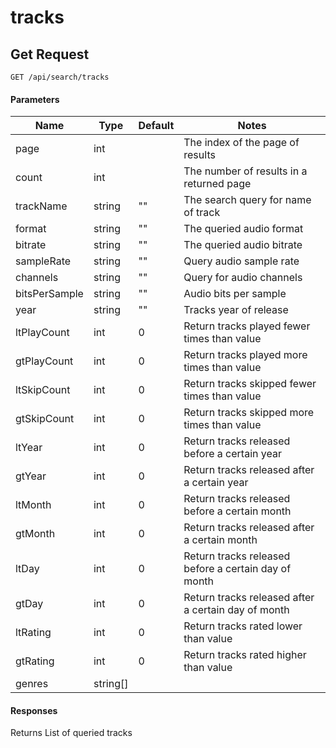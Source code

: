 # tracks
## Get Request

`GET /api/search/tracks`

#### Parameters

|Name|Type|Default|Notes|
|---|---|---|---|
|page|int||The index of the page of results|
|count|int||The number of results in a returned page|
|trackName|string|""|The search query for name of track|
|format|string|""|The queried audio format|
|bitrate|string|""|The queried audio bitrate|
|sampleRate|string|""|Query audio sample rate|
|channels|string|""|Query for audio channels|
|bitsPerSample|string|""|Audio bits per sample|
|year|string|""|Tracks year of release|
|ltPlayCount|int|0|Return tracks played fewer times than value|
|gtPlayCount|int|0|Return tracks played more times than value|
|ltSkipCount|int|0|Return tracks skipped fewer times than value|
|gtSkipCount|int|0|Return tracks skipped more times than value|
|ltYear|int|0|Return tracks released before a certain year|
|gtYear|int|0|Return tracks released after a certain year|
|ltMonth|int|0|Return tracks released before a certain month|
|gtMonth|int|0|Return tracks released after a certain month|
|ltDay|int|0|Return tracks released before a certain day of month|
|gtDay|int|0|Return tracks released after a certain day of month|
|ltRating|int|0|Return tracks rated lower than value|
|gtRating|int|0|Return tracks rated higher than value|
|genres|string[]|||

#### Responses
Returns List<Track> of queried tracks